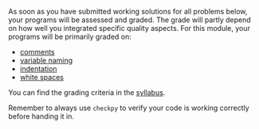 As soon as you have submitted working solutions for all problems below, your programs will be assessed and graded. The grade will partly depend on how well you integrated specific quality aspects. For this module, your programs will be primarily graded on:

- [comments](/python/en/style#comments)
- [variable naming](/python/en/style#variables)
- [indentation](/python/en/style#indentation)
- [white spaces](/python/en/style#blank-lines-and-extra-spaces)

You can find the grading criteria in the [syllabus](/syllabus#feedback).

Remember to always use `checkpy` to verify your code is working correctly before handing it in.
